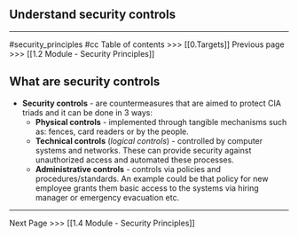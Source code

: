 ## Understand security controls
---
#security_principles #cc 
Table of contents >>> [[0.Targets]]
Previous page >>> [[1.2 Module - Security Principles]]

## What are security controls 
- **Security controls**  - are countermeasures that are aimed to protect CIA triads and it can be done in 3 ways: 
	-  **Physical controls** - implemented through tangible mechanisms such as: fences, card readers or by the people.
	- **Technical controls** (*logical controls*) - controlled by computer systems and networks. These can provide security against unauthorized access and automated these processes. 
	- **Administrative controls** - controls via policies and procedures/standards. An example could be that policy for new employee grants them basic access to the systems via hiring manager or emergency evacuation etc.
---
Next Page >>> [[1.4 Module - Security Principles]]
